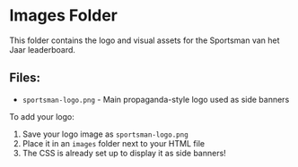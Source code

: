 # Images Folder

This folder contains the logo and visual assets for the Sportsman van het Jaar leaderboard.

## Files:
- `sportsman-logo.png` - Main propaganda-style logo used as side banners

To add your logo:
1. Save your logo image as `sportsman-logo.png` 
2. Place it in an `images` folder next to your HTML file
3. The CSS is already set up to display it as side banners!